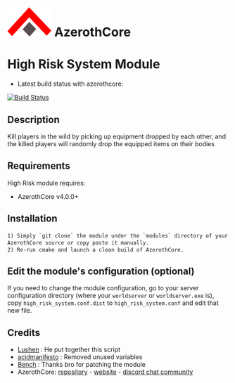 # ![logo](https://raw.githubusercontent.com/azerothcore/azerothcore.github.io/master/images/logo-github.png) AzerothCore

# High Risk System Module

- Latest build status with azerothcore:

[![Build Status](https://github.com/azerothcore/mod-high-risk-system/workflows/core-build/badge.svg?branch=master&event=push)](https://github.com/azerothcore/mod-high-risk-system)

## Description

Kill players in the wild by picking up equipment dropped by each other, and the killed players will randomly drop the equipped items on their bodies

## Requirements

High Risk module requires:

- AzerothCore v4.0.0+

## Installation

```
1) Simply `git clone` the module under the `modules` directory of your AzerothCore source or copy paste it manually.
2) Re-run cmake and launch a clean build of AzerothCore.
```

## Edit the module's configuration (optional)

If you need to change the module configuration, go to your server configuration directory (where your `worldserver` or `worldserver.exe` is), copy `high_risk_system.conf.dist` to `high_risk_system.conf` and edit that new file.

## Credits

* [Lushen](https://github.com/RealLushen) : He put together this script
* [acidmanifesto](https://github.com/acidmanifesto) : Removed unused variables
* [Bench](https://github.com/heyitsbench) : Thanks bro for patching the module
* AzerothCore: [repository](https://github.com/azerothcore) - [website](http://azerothcore.org/) - [discord chat community](https://discord.gg/PaqQRkd)
